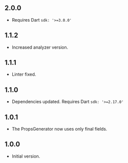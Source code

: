 ## 2.0.0

- Requires Dart `sdk: '>=3.0.0'`

## 1.1.2

- Increased analyzer version.

## 1.1.1

- Linter fixed.

## 1.1.0

- Dependencies updated. Requires Dart `sdk: '>=2.17.0'`

## 1.0.1

- The PropsGenerator now uses only final fields.

## 1.0.0

- Initial version.
